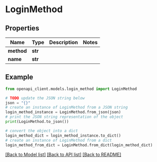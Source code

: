 # LoginMethod


## Properties

Name | Type | Description | Notes
------------ | ------------- | ------------- | -------------
**method** | **str** |  | 
**name** | **str** |  | 

## Example

```python
from openapi_client.models.login_method import LoginMethod

# TODO update the JSON string below
json = "{}"
# create an instance of LoginMethod from a JSON string
login_method_instance = LoginMethod.from_json(json)
# print the JSON string representation of the object
print(LoginMethod.to_json())

# convert the object into a dict
login_method_dict = login_method_instance.to_dict()
# create an instance of LoginMethod from a dict
login_method_from_dict = LoginMethod.from_dict(login_method_dict)
```
[[Back to Model list]](../README.md#documentation-for-models) [[Back to API list]](../README.md#documentation-for-api-endpoints) [[Back to README]](../README.md)



